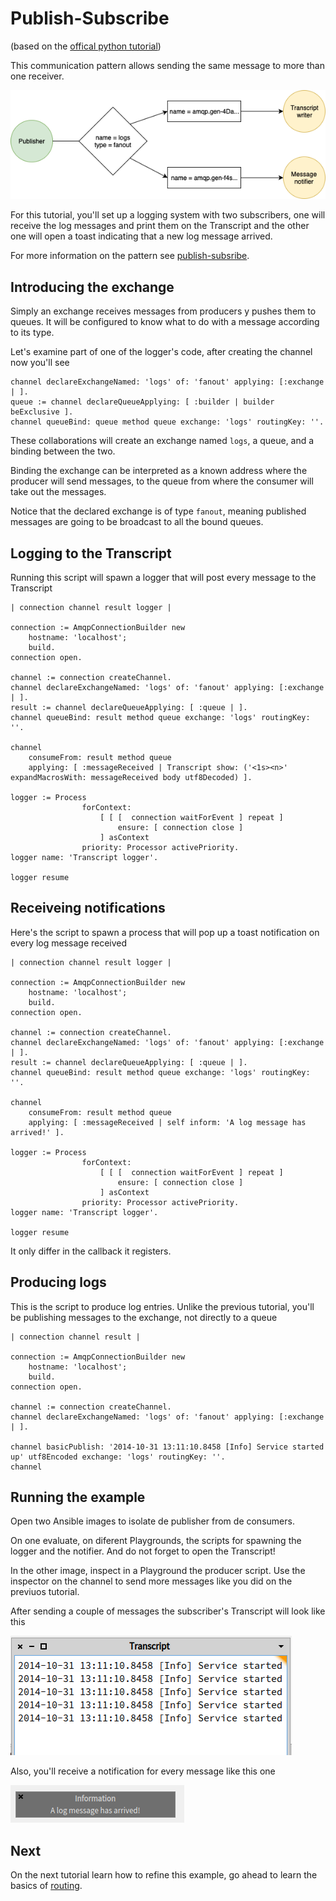 # Publish-Subscribe
(based on the [offical python tutorial](https://www.rabbitmq.com/tutorials/tutorial-three-python.html))

This communication pattern allows sending the same message to more than one receiver. 

![Diagram of publish-subscribe](publish_subscribe.png)

For this tutorial, you'll set up a logging system with two subscribers, one will receive the log messages and print them on the Transcript and the other one will open a toast indicating that a new log message arrived.

For more information on the pattern see [publish-subsribe](https://www.enterpriseintegrationpatterns.com/patterns/messaging/PublishSubscribeChannel.html).

## Introducing the exchange 

Simply an exchange receives messages from producers y pushes them to queues. It will be configured to know what to do with a message according to its type.

Let's examine part of one of the logger's code, after creating the channel now you'll see 

````Smalltalk
channel declareExchangeNamed: 'logs' of: 'fanout' applying: [:exchange | ].
queue := channel declareQueueApplying: [ :builder | builder beExclusive ].
channel queueBind: queue method queue exchange: 'logs' routingKey: ''.
````

These collaborations will create an exchange named `logs`, a queue, and a binding between the two.

Binding the exchange can be interpreted as a known address where the producer will send messages, to the queue from where the consumer will take out the messages. 

Notice that the declared exchange is of type `fanout`, meaning published messages are going to be broadcast to all the bound queues.

## Logging to the Transcript

Running this script will spawn a logger that will post every message to the Transcript

```Smalltalk
| connection channel result logger |

connection := AmqpConnectionBuilder new
	hostname: 'localhost';
	build.
connection open.

channel := connection createChannel.
channel declareExchangeNamed: 'logs' of: 'fanout' applying: [:exchange | ].
result := channel declareQueueApplying: [ :queue | ].
channel queueBind: result method queue exchange: 'logs' routingKey: ''.

channel 
	consumeFrom: result method queue
	applying: [ :messageReceived | Transcript show: ('<1s><n>' expandMacrosWith: messageReceived body utf8Decoded) ].	

logger := Process
				forContext:
					[ [ [  connection waitForEvent ] repeat ]
						ensure: [ connection close ]
					] asContext
				priority: Processor activePriority.
logger name: 'Transcript logger'.
	
logger resume 
```

## Receiveing notifications

Here's the script to spawn a process that will pop up a toast notification on every log message received

```Smalltalk
| connection channel result logger |

connection := AmqpConnectionBuilder new
	hostname: 'localhost';
	build.
connection open.

channel := connection createChannel.
channel declareExchangeNamed: 'logs' of: 'fanout' applying: [:exchange | ].
result := channel declareQueueApplying: [ :queue | ].
channel queueBind: result method queue exchange: 'logs' routingKey: ''.

channel 
	consumeFrom: result method queue
	applying: [ :messageReceived | self inform: 'A log message has arrived!' ].		

logger := Process
				forContext:
					[ [ [  connection waitForEvent ] repeat ]
						ensure: [ connection close ]
					] asContext
				priority: Processor activePriority.
logger name: 'Transcript logger'.
	
logger resume 
```

It only differ in the callback it registers. 

## Producing logs

This is the script to produce log entries. Unlike the previous tutorial, you'll be publishing messages to the exchange, not directly to a queue

```smalltalk
| connection channel result |

connection := AmqpConnectionBuilder new
	hostname: 'localhost';
	build.
connection open.

channel := connection createChannel.
channel declareExchangeNamed: 'logs' of: 'fanout' applying: [:exchange | ].

channel basicPublish: '2014-10-31 13:11:10.8458 [Info] Service started up' utf8Encoded exchange: 'logs' routingKey: ''.	
channel
```

## Running the example

Open two Ansible images to isolate de publisher from de consumers. 

On one evaluate, on diferent Playgrounds, the scripts for spawning the logger and the notifier. And do not forget to open the Transcript!

In the other image, inspect in a Playground the producer script. Use the inspector on the channel to send more messages like you did on the previuos tutorial.

After sending a couple of messages the subscriber's Transcript will look like this

![Transcript with received messages](publish_subscribe_message_received_transcript.png)

Also, you'll receive a notification for every message  like this one 

![Message received toast](publish_subscribe_message_received_toast.png)


## Next 

On the next tutorial learn how to refine this example, go ahead to learn the basics of [routing](Routing.md).
